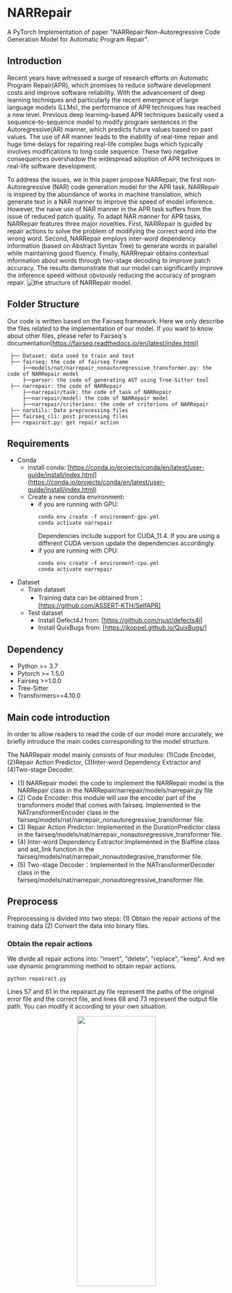 # NARRepair
A PyTorch Implementation of paper "NARRepair:Non-Autoregressive Code Generation Model for Automatic Program Repair". 
## Introduction
Recent years have witnessed a surge of research efforts on Automatic Program Repair(APR), which promises to reduce software development costs and improve software reliability. With the advancement of deep learning techniques and particularly the recent emergence of large language models (LLMs), the performance of APR techniques has reached a new level. Previous deep learning-based APR techniques basically used a sequence-to-sequence model to modify program sentences in the Autoregressive(AR) manner, which predicts future values based on past values. The use of AR manner leads to the inability of real-time repair and huge time delays for repairing real-life complex bugs which typically involves modifications to long code sequence. These two negative consequences overshadow the widespread adoption of APR techniques in real-life software development. 


To address the issues, we in this paper propose NARRepair, the first non-Autoregressive (NAR) code generation model for the APR task. NARRepair is inspired by the abundance of works in machine translation, which generate text in a NAR manner to improve the speed of model inference. However, the naive use of NAR manner in the APR task suffers from the issue of reduced patch quality. To adapt NAR manner for APR tasks, NARRepair features three major novelties. First, NARRepair is guided by repair actions to solve the problem of modifying the correct word into the wrong word. Second, NARRepair employs inter-word dependency information (based on Abstract Syntax Tree) to generate words in parallel while maintaining good fluency. Finally, NARRrepair obtains contextual information about words through two-stage decoding to improve patch accuracy. The results demonstrate that our model can significantly improve the inference speed
without obviously reducing the accuracy of program repair.
![the structure of NARRepair model.](narrepair.png)
## Folder Structure
Our code is written based on the Fairseq framework. Here we only describe the files related to the implementation of our model. If you want to know about other files, please refer to Fairseq's documentation[https://fairseq.readthedocs.io/en/latest/index.html]
```
 ├── Dataset: data used to train and test
 ├── fairseq: the code of fairseq frame
     ├──models/nat/narrepair_nonautoregressive_transformer.py: the code of NARRepair model
     ├──parser: the code of generating AST using Tree-Sitter tool
 ├── narrepair: the code of NARRepair
     ├──narrepair/task: the code of task of NARRepair
     ├──narrepair/model: the code of NARRepair model
     ├──narrepair/criterions: the code of criterions of NARRepair
 ├── narutils: Data preprocessing files
 ├── fairseq_cli: post processing files
 ├── repairact.py: get repair action
```
## Requirements
* Conda
  * install conda: [https://conda.io/projects/conda/en/latest/user-guide/install/index.html](https://conda.io/projects/conda/en/latest/user-guide/install/index.html)
  * Create a new conda environment:
      * if you are running with GPU: 
        ```
        conda env create -f environment-gpu.yml
        conda activate narrepair
        ```
        Dependencies include support for CUDA_11.4. If you are using a different CUDA version update the dependencies accordingly.
      * if you are running with CPU:   
        ```
        conda env create -f environment-cpu.yml
        conda activate narrepair
* Dataset
  * Train dataset
      * Training data can be obtained from：[https://github.com/ASSERT-KTH/SelfAPR]
  * Test dataset
      * Install Defect4J from: [https://github.com/rjust/defects4j]
      * Install QuixBugs from: [https://jkoppel.github.io/QuixBugs/]
## Dependency
* Python >= 3.7
* Pytorch >= 1.5.0
* Fairseq >=1.0.0
* Tree-Sitter
* Transformers>=4.10.0
## Main code introduction
In order to allow readers to read the code of our model more accurately, we briefly introduce the main codes corresponding to the model structure.

The NARRepair model mainly consists of four modules: (1)Code Encoder, (2)Repair Action Predictor, (3)Inter-word Dependency Extractor and (4)Two-stage Decoder.
* (1) NARRepair model: the code to implement the NARRepair model is the NARRepair class in the NARRepair/narrepair/models/narrepair.py file
* (2) Code Encoder: this module will use the encoder part of the transformers model that comes with fairseq. Implemented in the NATransformerEncoder class in the fairseq/models/nat/narrepair_nonautoregressive_transformer file.
* (3) Repair Action Predictor: Implemented in the DurationPredictor class in the fairseq/models/nat/narrepair_nonautoregressive_transformer file.
* (4) Inter-word Dependency Extractor:Implemented in the Biaffine class and ast_link function in the fairseq/models/nat/narrepair_nonautodegrasive_transformer file.
* (5) Two-stage Decoder：Implemented in the NATransformerDecoder class in the fairseq/models/nat/narrepair_nonautoregressive_transformer file.
## Preprocess
Preprocessing is divided into two steps: (1) Obtain the repair actions of the training data (2) Convert the data into binary files.
### Obtain the repair actions
We divide all repair actions into: "insert", "delete", "replace", "keep". And we use dynamic programming method to obtain repair actions.
```
python repairact.py
```
Lines 57 and 61 in the repairact.py file represent the paths of the original error file and the correct file, and lines 68 and 73 represent the output file path. You can modify it according to your own situation.
<p align="center">
<img src="repairact.png" width="60%" height="40%">
</p>

### Convert the data into binary files
The data needs to be converted into binary files in order to train the model.

The parameter data_dir represents the data set path, dict_path represents the dictionary path, and destdir represents the binary file path. You can get the content in the picture below
```
data_dir="data storage directory"
dict_path="the location of the dictionary file"
python ./narutils/preprocess.py --source-lang buggy  --target-lang fixed   \
    --task translation \
    --trainpref $TEXT/train --validpref $TEXT/valid \
    --padding-factor 8 \
    --src-with-werdur \
    --destdir defect4j-bin \
    --srcdict ${dict_path} --tgtdict ${dict_path} \
    --workers 60
```
## Train
Use the obtained binaries to train the model. We trained the model on 4 NVIDIA 3090 environments. The following parameters can be modified according to your actual situation.

The parameter bin_data_dir represents the path to the binary file, and save_path represents the path where the trained model is saved.
```
bin_data_dir="preprocessed binary data"
save_path="the storage location of the trained model"
CUDA_VISIBLE_DEVICES=0,1,2,3 python train.py ${bin_data_dir} --arch narrepair --noise full_mask --share-all-embeddings \
    --criterion narrepair_loss --label-smoothing 0.1 --lr 5e-5 --warmup-init-lr 1e-7 --stop-min-lr 1e-9 \
    --lr-scheduler inverse_sqrt --warmup-updates 4000 --optimizer adam --adam-betas '(0.9, 0.999)' \
    --adam-eps 1e-6 --task narrepair_task --max-tokens 50000 --weight-decay 0.01 --dropout 0.1 \
    --encoder-layers 6 --encoder-embed-dim 512 --decoder-layers 6 --decoder-embed-dim 512 --fp16 \
    --max-source-positions 6000 --max-target-positions 6000 --seed 0 --clip-norm 5 \
    --save-dir ${save_path} --src-embedding-copy --length-loss-factor 0.05 --log-interval 100 \
    --eval-bleu --eval-bleu-args '{"iter_decode_max_iter": 0, "iter_decode_with_beam": 1}' \
    --eval-tokenized-bleu --eval-bleu-remove-bpe \
    --maximize-best-checkpoint-metric --decoder-learned-pos --encoder-learned-pos \
    --apply-bert-init --activation-fn gelu --user-dir narrepair --mlm-layers 2 --batch-size 50 --max-epoch 100 \
    --src-with-werdur --werdur-max-predict 10
```

## Inference
During the inference phase, we use the trained model to fix the buggy program. The parameter checkpoint_path represents the storage path of the trained model, and data_dir represents the test data path.
```
checkpoint_path="the storage location of the trained model"
data_dir="the storage location of the test dataset"
src=buggy
tgt=fixed
CUDA_VISIBLE_DEVICES=0 python fairseq_cli/generate.py ${data_dir} --path ${checkpoint_path} \
 --user-dir narrepair --task narrepair_task --remove-bpe --source-lang ${src} \
 --target-lang ${tgt} --max-sentences 20  --iter-decode-max-iter 0 --iter-decode-force-max-iter \
 --iter-decode-eos-penalty 0 --iter-decode-with-beam 1 --gen-subset test \
```
